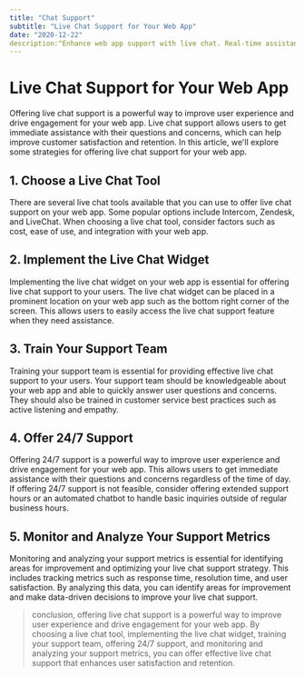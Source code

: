 ```yaml
---
title: "Chat Support"
subtitle: "Live Chat Support for Your Web App"
date: "2020-12-22"
description:"Enhance web app support with live chat. Real-time assistance for users. Improved satisfaction and conversion rates. Engage, gather feedback, build relationships."
---
```


# Live Chat Support for Your Web App

Offering live chat support is a powerful way to improve user experience and drive engagement for your web app. Live chat support allows users to get immediate assistance with their questions and concerns, which can help improve customer satisfaction and retention. In this article, we'll explore some strategies for offering live chat support for your web app.

## 1. Choose a Live Chat Tool

There are several live chat tools available that you can use to offer live chat support on your web app. Some popular options include Intercom, Zendesk, and LiveChat. When choosing a live chat tool, consider factors such as cost, ease of use, and integration with your web app.

## 2. Implement the Live Chat Widget

Implementing the live chat widget on your web app is essential for offering live chat support to your users. The live chat widget can be placed in a prominent location on your web app such as the bottom right corner of the screen. This allows users to easily access the live chat support feature when they need assistance.

## 3. Train Your Support Team

Training your support team is essential for providing effective live chat support to your users. Your support team should be knowledgeable about your web app and able to quickly answer user questions and concerns. They should also be trained in customer service best practices such as active listening and empathy.

## 4. Offer 24/7 Support

Offering 24/7 support is a powerful way to improve user experience and drive engagement for your web app. This allows users to get immediate assistance with their questions and concerns regardless of the time of day. If offering 24/7 support is not feasible, consider offering extended support hours or an automated chatbot to handle basic inquiries outside of regular business hours.

## 5. Monitor and Analyze Your Support Metrics

Monitoring and analyzing your support metrics is essential for identifying areas for improvement and optimizing your live chat support strategy. This includes tracking metrics such as response time, resolution time, and user satisfaction. By analyzing this data, you can identify areas for improvement and make data-driven decisions to improve your live chat support.

> conclusion, offering live chat support is a powerful way to improve user experience and drive engagement for your web app. By choosing a live chat tool, implementing the live chat widget, training your support team, offering 24/7 support, and monitoring and analyzing your support metrics, you can offer effective live chat support that enhances user satisfaction and retention.
